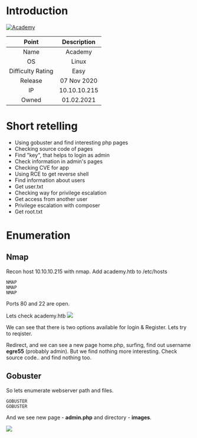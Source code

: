 # Introduction

[![Academy](https://www.hackthebox.eu/storage/avatars/10c8da0b46f53c882da946668dcdab95.png)](https://www.hackthebox.eu/home/machines/profile/297)

| Point | Description |
| :------:| :------: |
| Name | Academy |
| OS   | Linux  |
| Difficulty Rating| Easy   |
| Release | 07 Nov 2020   |
| IP | 10.10.10.215   |
| Owned | 01.02.2021 |

# Short retelling
* Using gobuster and find interesting php pages
* Checking source code of pages
* Find "key", that helps to login as admin
* Check information in admin's pages
* Checking CVE for app
* Using RCE to get reverse shell
* Find information about users
* Get user.txt
* Checking way for privilege escalation
* Get access from another user
* Privilege escalation with composer
* Get root.txt

# Enumeration

## Nmap

Recon host 10.10.10.215 with nmap. Add academy.htb to /etc/hosts
```
NMAP
NMAP
NMAP
```

Ports 80 and 22 are open. 

Lets check academy.htb
![](IMAGE)

We can see that there is two options available for login & Register.
Lets try to reqister.

Redirect, and we can see a new page home.php, surfing, find out username **egre55** (probably admin). But we find nothing more interesting.
Check source code.. and find nothing too.

## Gobuster

So lets enumerate webserver path and files.

```
GOBUSTER
GOBUSTER
```

And we see new page - **admin.php** and directory - **images**.

![](image)

